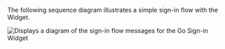 The following sequence diagram illustrates a simple sign-in flow with the Widget.

<div class="three-quarter">

![Displays a diagram of the sign-in flow messages for the Go Sign-in Widget](/img/oie-embedded-sdk/oie-embedded-widget-go-use-case-basic-sign-on.png)

</div>
